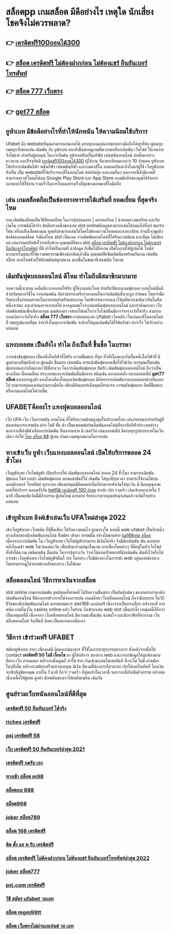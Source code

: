# สล็อตpp  เกมสล็อต มีดีอย่างไร เหตุใด  นักเสี่ยงโชคจึงไม่ควรพลาด?

## 👉 [เครดิตฟรี100ถอนได้300](https://mabet.net/)
## 👉 [สล็อต เครดิตฟรี ไม่ต้องฝากก่อน ไม่ต้องแชร์ ยืนยันเบอร์โทรศัพท์](https://bio.link/tisawago)
## 👉 [สล็อต 777 เว็บตรง](https://mabet.net/credit-free-new/)
## 👉 [get77 สล็อต](https://member.mabet.net/?action=login)

## ยูฟ่าเบท มีข้อดีอย่างไรที่ทำให้นักพนัน ให้ความนิยมใช้บริการ

Ufabet คือ  websiteที่คุณสามารถเล่นเกมได้ ครบทุกเกมเล่นง่ายผ่านทางมือถือได้ทุกยี่ห้อ ผู้คนทุกเพศทุกวัยชอบเล่น เดิมพัน กับ ยูฟ่าเบท และยังชื่นชอบดูเกมที่พวกเขาเลือกเดิมพัน เว็บไซต์ ใช้งานง่ายจึงไม่ยาก สำหรับผู้คนคุณ ในการเริ่มต้น ยูฟ่าเบทถือเป็นบริษัท เล่นพนันออนไลน์ ก่อตั้งมาอย่าง ยาวนาน และปัจจุบันมี [เครดิตฟรี100ถอนได้300](https://bio.link/tisawago) ผู้ใช้งาน ที่ลงทะเบียนมากกว่า 10 ล้านคน ยูฟ่าเบท ให้บริการเดิมพันกีฬา พนันกีฬา เล่นพนันกีฬา และเกมคาสิโน ลอตเตอรีและบิงโกแก่ผู้ใช้  เว็บยูฟ่าเบท ยังเป็น เป็น websiteที่ให้บริการคาสิโนออนไลน์   สปอร์ตบุ๊ค และเกมอื่นๆ นอกจากนี้ยังมีแอพที่สามารถดาวน์โหลดได้บน Google Play Store และ App Store แอพมือถือของคุณได้รับการออกแบบให้ใช้งาน รวดเร็วในการโหลดอย่างเร็วที่สุดของแอพคาสิโนมือถือ 


## เล่น เกมสล็อตถือเป็นช่องทางหารายได้เสริมที่ ยอดเยี่ยม ที่สุดจริงไหม

เกม เดิมพันสล็อตเป็นวิธีที่ยอดเยี่ยม ในการ{ผ่อนคลาย | คลายเครียด | ช่วยลดความเครียด และรับเงินใน การพนันได้จริง ข้อดีอย่างหนึ่งของเกม slot onlineคือคุณสามารถเล่นได้บนแล็ปท็อป สมาร์ทโฟน หรือแท็บเล็ตของคุณ คุณยังสามารถเล่นได้โดยไม่ต้องดาวน์โหลดและลงทะเบียน ส่วนนี้จะพูดถึงข้อดีของเกมสล็อต ว่าดีแค่ไหน  slot เป็นเกม  วางเดิมพันออนไลน์ที่ได้รับความนิยม มากที่สุด ไม่เพียงแต่ เล่นง่ายแต่ยังเข้าใจง่ายอีกด้วย คุณสมบัติของ slot [สล็อต เครดิตฟรี ไม่ต้องฝากก่อน ไม่ต้องแชร์ ยืนยันเบอร์โทรศัพท์](https://mabet.net/credit-free-new/) ที่มี ทำให้เป็นเกมที่ น่าดึงดูด ยิ่งขึ้นไปอีกเกม เปิดโอกาสให้ผู้เล่นได้ โบนัสมากมายในขณะที่ใช้ความพยายามเพียงน้อยนิดเท่านั้น คุณสมบัติเพิ่มเติมที่มาพร้อมกับเกม เดิมพันสล็อต  ออนไลน์ช่วยให้นักพนันสนุกสนาน มากขึ้นในขณะที่เล่นพนัน ในเกม


##  เดิมพันฟุตบอลออนไลน์  ดีไหม  ทำไมถึงมีสมาชิกมากมาย

บทความนี้จะสอน เคล็ดลับ  แทงบอลให้กับ ผู้ใช้งานหน้าใหม่ สำหรับวิธีแทงเกมฟุตบอล ออนไลน์นั้นมีด้วยกันหลายวิธีใน การเล่นพนัน  อัตราต่อรองหรือราคาบอลในการเดิมพันนั้นจะถูก กำหนด โดยเจ้ามือรับแทงซึ่งกำหนดราคาในการเล่นสำหรับแต่ละเกม โดยพิจารณาจากแนวโน้มที่พวกเขาคิดว่าทีมใดทีมหนึ่งจะชนะ และกำหนดราคาบอลให้ หากคุณสนใจจะเล่นพนันฟุตบอลออนไลน์ และกำลังมองหา เว็บเดิมพันพนันเพื่อเลือกลงทุน คุณต้องตรวจสอบให้แน่ใจว่าเว็บไซต์นั้นมีการจ่ายรางวัลให้จริง สามารถถอนเงินรางวัลได้จริง **สล็อต 777 เว็บตรง** เราขออแนะนำ  Ufabet เว็บหลัก เว็บเล่นคาสิโนออนไลน์ที่ สมบรูณ์แบบที่สุด จ่ายจริงในทุกการเดิมพัน จะช่วยให้คุณเดิมพันได้ไร้ข้อกังขา  ทำกำไร ได้จริงอย่างแน่นอน

##  แทงบอลสด   เป็นยังไง  ทำไม ถึงเป็นที่ ขึ้นชื่อ ในบรรดา 

 การแข่งขันฟุตบอล เป็นหนึ่งในกีฬาที่ได้รับ ความชื่นชอบ ที่สุด  ทั่วทั้งโลกและยังเป็นหนึ่งในกีฬาที่ มีมูลค่ามากที่สุดอีกด้วย ผู้คนมัก ชื่นชอบ เล่นพนัน  การแข่งขันฟุตบอลเพื่อให้ได้เงิน หากคุณเป็นแฟนฟุตบอลและกำลังมองหาวิธีที่สะดวก ในการเดิมพันฟุตบอล  ทีมรัก  เดิมพันฟุตบอลออนไลน์ ถือว่าเป็นทางเลือก ที่ยอดเยี่ยม ประเภทของการเดิมพันนั้นมีหลาย ชนิดเช่น แทงบอลเต็ง แทงบอลสเต็ป **get77 สล็อต** แทงบอลสูงต่ำ แทงใบเหลืองใบแดงเดิมพันฟุตบอล มีอัตราการเดิมพันราคาบอลแตกต่างกันออกไป สามารถทดลองเล่นผ่านทางมือถือ เพียงมีอินเทอร์เน็ตคุณก็สามารถ การพนันฟุตบอล ทีมที่ชื่นชอบหรือเกมออนไลน์ได้ง่ายขึ้น


## UFABETคืออะไร  แทงฟุตบอลออนไลน์

เว็บ UFA  เว็บ  เว็บการพนัน ออนไลน์  ที่ได้รับความนิยมสูงสุดในประเทศไทย เล่นง่ายเหมาะสำหรับผู้ที่ชอบเล่นการการพนัน ฝาก ไม่มี ขั้น ต่ํา  เป็นแพลตฟอร์มเดิมพันออนไลน์ที่รองรับกีฬาประเภทต่างๆ นอกจากนี้ยังมีตัวเลือกการเดิมพัน ที่หลากหลาย มี เซอร์วิส   เล่นบอลสเต็ป  มีครบทุกรูปแบบภายในเว็บเดียว ทำให้ [ไทย สล็อต 88](https://mabet.net/)  ผู้เล่น เกิดความสนุกสนานในการเล่น


##  ทางเข้าเว็บ ยูฟ่า  เว็บแทงบอลออนไลน์  เปิดให้บริการตลอด 24 ชั่วโมง

 เว็บยูฟ่าเบท เว็บไซต์ยูฟ่า เปิดบริการให้ เดิมพันบอลออนไลน์ ตลอด 24 ชั่วโมง  สามารถเดิมพันฟุตบอล  ได้ล่วงหน้า เดิมพันฟุตบอล  ตอนแข่งขันก็ได้ เดิมพัน ได้ทุกที่ทุกเวลา สามารถใช้งานได้บน คอมพิวเตอร์ โทรศัพท์ ทุกระบบ เพียงแค่คุณมีอินเตอร์เน็ตก็สามารถทำเงินได้ทุกวัน มี มีคนคุณภาพคอยให้บริการ ตลอดทั้งวัน [betflik เครดิตฟรี 100 ล่าสุด](https://mabet.net/pg-slot-credit-free/)   นำเข้า   เบิก  รวดเร็ว  เงินเข้าออกภายใน 1 นาที  เป็นสมาชิกวันนี้มีกิจกรรม  ผู้เล่นใหม่  มากมาย  รับรองว่าหากคุณเข้ามาเล่นแล้วจะติดใจอย่างแน่นอน 


## เข้ายูฟ่าเบท ลิงค์เข้าเล่นเว็บ UFAใหม่ล่าสุด 2022 

เข้าเว็บยูฟ่าเบท   เว็บพนัน  ที่มีชื่อเสียง  ได้รับความสนใจ สูงมากๆใน ตอนนี้ web ufabet  เป็นอีกหนึ่งทางเลือกของนักเดิมพันออนไลน์  ที่สมัคร เข้ามา การพนัน อย่างไม่ขาดสาย [sa168vip สล็อต](https://mabet.net/credit-free-100/) เนื่องจากการเดิมพัน ใน เว็บยูฟ่าเบท เว็บไซต์ยูฟ่าสามารถ มีเงินได้จริง จึงมีนักเดิมพัน พัน มากมาย  หลั่งไหลเข้า web ไม่เว้นแต่ละวัน เพื่อเข้ามาร่วมสนุกในเกม การเสี่ยงโชคต่างๆ ที่มีอยู่ในตัวเว็บไซต์  ทั้งยังได้ความ เพลิดเพลิน ตื่นเต้น ในการลุ้นรางวัล ว่าจะได้ตามเป้าหมายที่นักเดิมพัน พันตั้งไว้หรือไม่ การเข้า เว็บยูฟ่าเบท เว็บไซต์ยูฟ่านั้นก็ ง่าย  โดยทาง เว็บมีช่องทางในการเข้า web อยู่หลายช่องทาง โดยสามารถดูได้จากหน้าหลักของทาง เว็บได้เลย


## สล็อตออนไลน์  วิธีการหาเงินจากสล็อต 

 slot online เกมการเดิมพัน สุดฮิตยุคไฮเทคที่ ได้รับความชื่นชอบ เป็นอันดับต้นๆ ของเหล่าบรรดานักเดิมพันออนไลน์  ที่ต้องการสร้างรายได้จากการเล่น เกมสล็อต  เว็บสล็อตออนไลน์ ถือว่ามีบทบาท ในวิถีชีวิตของนักเดิมพันออนไลน์ มากพอสมควร *slot168 เครดิตฟรี* เนื่องจากเป็นทางเลือก หลังจากที่ การพนัน เกมอื่นๆใน casino online   แล้ว ในร้อน  จึงเข้ามาเล่น web slot เพื่อแก้เซ็ง เหตุผลนี้ก็ถือว่าเป็นเหตุผลที่ดี เนื่องจาก เว็บสล็อตออนไลน์  มีความน่าตื่นเต้น น่าสนใจ และมีกราฟิกที่สวยงาม  เว็บสล็อตออนไลน์ จึงเป็นที่ นิยม เป็นอยากมากนั่นเอง


## วิธีการ เข้าร่วมฟรี  UFABET  

สมัครยูฟ่าเบท ง่ายๆ  เพียงแค่มี  บุ๊คแบงก์ธนาคาร ที่ใช้ในการทำธุรกรรมทางการ ตังหลังจากนั้นให้ contact **เครดิตฟรี 50 ไม่มี เงื่อนไข** หา ผู้ให้บริการ ของทาง  web  และกรอกข้อมูลให้ถูกต้องตามที่ทาง เว็บ กำหนดมา หลังจากนั้นคุณก็ ทำให้ ย้าย เงินเข้ามาเล่นได้เลยทันที ซึ่งจะไม่ ไม่มี ค่าสมัครใดๆทั้งสิ้น หลังจากสมัครเสร็จแล้วหากคุณ มีเงิน ที่ตามที่ต้องการก็สามารถ  เบิกได้เลยในทันที โดยเงิน จะเข้าบัญชีของคุณ ภายใน  1 นาที ถือว่า รวดเร็ว ที่สุดแล้วในเวลานี้  นอกจากนี้ยังเพิ่มกิจกรรม  อย่างต่อเนื่องเพื่อให้ผู้เล่น ลูกค้า นักพนันของเราได้เพลิดเพลิน เช่นกัน

## ศูนย์รวมเว็บพนันออนไลน์ที่ดีที่สุด

### [เครดิตฟรี 50 ยืนยันเบอร์ ได้จริง](https://atom.io/themes/MABET.net%20สล็อตหมายเลข1%20แตกหนัก%20100%%20เครดิตฟรี%20สล็อต%20008%20สล็อต%20สล็อตแตกหนัก%2020รับ100)
### [riches เครดิตฟรี](https://atom.io/themes/MABET.net%20สล็อตหมายเลข1%20แตกหนัก%20100%%20สล็อต%20โจ๊กเกอร์%20008%20สล็อต%20สล็อตแตกหนัก%2020รับ100)
### [pxj เครดิตฟรี 58](https://atom.io/themes/MABET.net%20สล็อตหมายเลข1%20แตกหนัก%20100%%20รวมโปรสล็อต%20เครดิตฟรี%20008%20สล็อต%20สล็อตแตกหนัก%2020รับ100)
### [เว็บ เครดิตฟรี 50 ยืนยันเบอร์ล่าสุด 2021](https://atom.io/themes/MABET.net%20สล็อตหมายเลข1%20แตกหนัก%20100%%20superslot%20เครดิตฟรี50%20ยืนยันotpล่าสุด%20008%20สล็อต%20สล็อตแตกหนัก%2020รับ100)
### [เครดิตฟรี กดรับ เอง](https://atom.io/themes/MABET.net%20สล็อตหมายเลข1%20แตกหนัก%20100%%20เว็บ%20สล็อต%20แตก%20ง่าย%20ที่สุด2021%20008%20สล็อต%20สล็อตแตกหนัก%2020รับ100)
### [ทางเข้า สล็อต m98](https://atom.io/themes/MABET.net%20สล็อตหมายเลข1%20แตกหนัก%20100%%20เครดิตฟรี%2088%20บาท%202021%20008%20สล็อต%20สล็อตแตกหนัก%2020รับ100)
### [สล็อตxo 888](https://atom.io/themes/MABET.net%20สล็อตหมายเลข1%20แตกหนัก%20100%%20สล็อต%20pg%20เว็บตรงไม่ผ่านเอเย่นต์%20วอ%20เลท%20008%20สล็อต%20สล็อตแตกหนัก%2020รับ100)
### [สล็อต998](https://atom.io/themes/MABET.net%20สล็อตหมายเลข1%20แตกหนัก%20100%%20thaislotเครดิตฟรี%20008%20สล็อต%20สล็อตแตกหนัก%2020รับ100)
### [joker สล็อต789](https://atom.io/themes/MABET.net%20สล็อตหมายเลข1%20แตกหนัก%20100%%20สล็อต%20เว็บ%20ตรง%20ไม่%20ผ่าน%20เอเย่นต์%20รวม%20ทุก%20ค่าย%20008%20สล็อต%20สล็อตแตกหนัก%2020รับ100)
### [สล็อต 168 เครดิตฟรี](https://atom.io/themes/MABET.net%20สล็อตหมายเลข1%20แตกหนัก%20100%%20m88%20เครดิตฟรี%20008%20สล็อต%20สล็อตแตกหนัก%2020รับ100)
### [ติด ตั้ง แอ พ รับ เครดิตฟรี](https://atom.io/themes/MABET.net%20สล็อตหมายเลข1%20แตกหนัก%20100%%20สล็อต%201234%20008%20สล็อต%20สล็อตแตกหนัก%2020รับ100)
### [สล็อต เครดิตฟรี ไม่ต้องฝากก่อน ไม่ต้องแชร์ ยืนยันเบอร์โทรศัพท์ล่าสุด 2022](https://atom.io/themes/MABET.net%20สล็อตหมายเลข1%20แตกหนัก%20100%%20สมัคร%20สล็อต%20เว็บ%20ตรง%20008%20สล็อต%20สล็อตแตกหนัก%2020รับ100)
### [joker สล็อต777](https://atom.io/themes/MABET.net%20สล็อตหมายเลข1%20แตกหนัก%20100%%20สล็อต%20ufabet%20008%20สล็อต%20สล็อตแตกหนัก%2020รับ100)
### [pxj.com เครดิตฟรี](https://atom.io/themes/MABET.net%20สล็อตหมายเลข1%20แตกหนัก%20100%%20jdb%20เครดิตฟรี%20008%20สล็อต%20สล็อตแตกหนัก%2020รับ100)
### [วิธี สมัคร ufabet วอเลท](https://atom.io/themes/MABET.net%20สล็อตหมายเลข1%20แตกหนัก%20100%%20u31666%20เครดิตฟรี%2031%20บาท%20008%20สล็อต%20สล็อตแตกหนัก%2020รับ100)
### [สล็อต mgm99tt](https://atom.io/themes/MABET.net%20สล็อตหมายเลข1%20แตกหนัก%20100%%20siam%20เครดิตฟรี%20008%20สล็อต%20สล็อตแตกหนัก%2020รับ100)
### [สล็อต เว็บตรงไม่ผ่านเอเย่นต์ วอ เลท](https://atom.io/themes/MABET.net%20สล็อตหมายเลข1%20แตกหนัก%20100%%206666สล็อต%20008%20สล็อต%20สล็อตแตกหนัก%2020รับ100)
